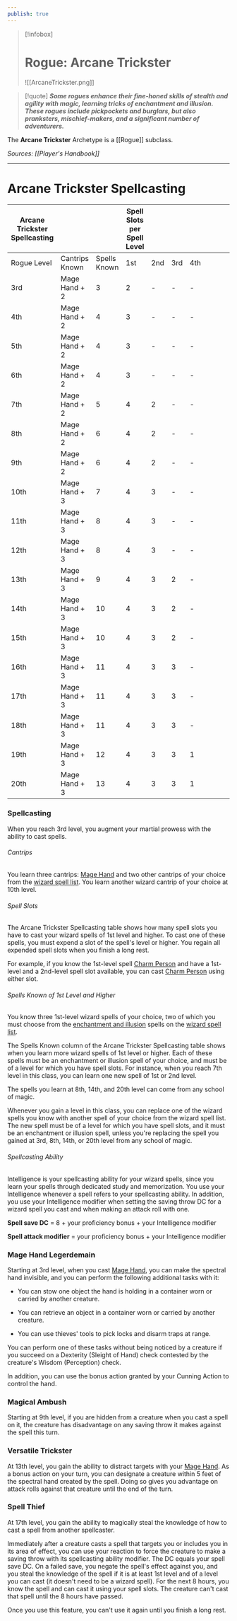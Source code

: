 ```yaml
---
publish: true
---
```

> [!infobox]
> # Rogue: Arcane Trickster
> ![[ArcaneTrickster.png]]

> [!quote]
> **_Some rogues enhance their fine-honed skills of stealth and agility with magic, learning tricks of enchantment and illusion. These rogues include pickpockets and burglars, but also pranksters, mischief-makers, and a significant number of adventurers._**

The **Arcane Trickster** Archetype is a [[Rogue]] subclass.

*Sources: [[Player's Handbook]]*
***
# Arcane Trickster Spellcasting
|Arcane Trickster Spellcasting|   |   |Spell Slots per Spell Level|   |   |   |   |   |   |   |
|---|---|---|---|---|---|---|---|---|---|---|
|Rogue Level|Cantrips Known|Spells Known|1st|2nd|3rd|4th|
|3rd|Mage Hand + 2|3|2|-|-|-|
|4th|Mage Hand + 2|4|3|-|-|-|
|5th|Mage Hand + 2|4|3|-|-|-|
|6th|Mage Hand + 2|4|3|-|-|-|
|7th|Mage Hand + 2|5|4|2|-|-|
|8th|Mage Hand + 2|6|4|2|-|-|
|9th|Mage Hand + 2|6|4|2|-|-|
|10th|Mage Hand + 3|7|4|3|-|-|
|11th|Mage Hand + 3|8|4|3|-|-|
|12th|Mage Hand + 3|8|4|3|-|-|
|13th|Mage Hand + 3|9|4|3|2|-|
|14th|Mage Hand + 3|10|4|3|2|-|
|15th|Mage Hand + 3|10|4|3|2|-|
|16th|Mage Hand + 3|11|4|3|3|-|
|17th|Mage Hand + 3|11|4|3|3|-|
|18th|Mage Hand + 3|11|4|3|3|-|
|19th|Mage Hand + 3|12|4|3|3|1|
|20th|Mage Hand + 3|13|4|3|3|1|

### Spellcasting

When you reach 3rd level, you augment your martial prowess with the ability to cast spells.

###### Cantrips

You learn three cantrips: [Mage Hand](http://dnd5e.wikidot.com/spell:mage-hand) and two other cantrips of your choice from the [wizard spell list](http://dnd5e.wikidot.com/spells:wizard). You learn another wizard cantrip of your choice at 10th level.

###### Spell Slots

The Arcane Trickster Spellcasting table shows how many spell slots you have to cast your wizard spells of 1st level and higher. To cast one of these spells, you must expend a slot of the spell's level or higher. You regain all expended spell slots when you finish a long rest.

For example, if you know the 1st-level spell [Charm Person](http://dnd5e.wikidot.com/spell:charm-person) and have a 1st-level and a 2nd-level spell slot available, you can cast [Charm Person](http://dnd5e.wikidot.com/spell:charm-person) using either slot.

###### Spells Known of 1st Level and Higher

You know three 1st-level wizard spells of your choice, two of which you must choose from the [enchantment and illusion](http://dnd5e.wikidot.com/spells:arcane-trickster) spells on the [wizard spell list](http://dnd5e.wikidot.com/spells:wizard).

The Spells Known column of the Arcane Trickster Spellcasting table shows when you learn more wizard spells of 1st level or higher. Each of these spells must be an enchantment or illusion spell of your choice, and must be of a level for which you have spell slots. For instance, when you reach 7th level in this class, you can learn one new spell of 1st or 2nd level.

The spells you learn at 8th, 14th, and 20th level can come from any school of magic.

Whenever you gain a level in this class, you can replace one of the wizard spells you know with another spell of your choice from the wizard spell list. The new spell must be of a level for which you have spell slots, and it must be an enchantment or illusion spell, unless you're replacing the spell you gained at 3rd, 8th, 14th, or 20th level from any school of magic.

###### Spellcasting Ability

Intelligence is your spellcasting ability for your wizard spells, since you learn your spells through dedicated study and memorization. You use your Intelligence whenever a spell refers to your spellcasting ability. In addition, you use your Intelligence modifier when setting the saving throw DC for a wizard spell you cast and when making an attack roll with one.

**Spell save DC** = 8 + your proficiency bonus + your Intelligence modifier

**Spell attack modifier** = your proficiency bonus + your Intelligence modifier

### Mage Hand Legerdemain

Starting at 3rd level, when you cast [Mage Hand](http://dnd5e.wikidot.com/spell:mage-hand), you can make the spectral hand invisible, and you can perform the following additional tasks with it:

- You can stow one object the hand is holding in a container worn or carried by another creature.

- You can retrieve an object in a container worn or carried by another creature.

- You can use thieves' tools to pick locks and disarm traps at range.

You can perform one of these tasks without being noticed by a creature if you succeed on a Dexterity (Sleight of Hand) check contested by the creature's Wisdom (Perception) check.

In addition, you can use the bonus action granted by your Cunning Action to control the hand.

### Magical Ambush

Starting at 9th level, if you are hidden from a creature when you cast a spell on it, the creature has disadvantage on any saving throw it makes against the spell this turn.

### Versatile Trickster

At 13th level, you gain the ability to distract targets with your [Mage Hand](http://dnd5e.wikidot.com/spell:mage-hand). As a bonus action on your turn, you can designate a creature within 5 feet of the spectral hand created by the spell. Doing so gives you advantage on attack rolls against that creature until the end of the turn.

### Spell Thief

At 17th level, you gain the ability to magically steal the knowledge of how to cast a spell from another spellcaster.

Immediately after a creature casts a spell that targets you or includes you in its area of effect, you can use your reaction to force the creature to make a saving throw with its spellcasting ability modifier. The DC equals your spell save DC. On a failed save, you negate the spell's effect against you, and you steal the knowledge of the spell if it is at least 1st level and of a level you can cast (it doesn't need to be a wizard spell). For the next 8 hours, you know the spell and can cast it using your spell slots. The creature can't cast that spell until the 8 hours have passed.

Once you use this feature, you can't use it again until you finish a long rest.